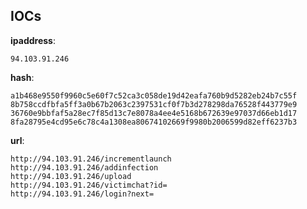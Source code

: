 
## IOCs

__ipaddress__:

```text
94.103.91.246
```
__hash__:

```text
a1b468e9550f9960c5e60f7c52ca3c058de19d42eafa760b9d5282eb24b7c55f
8b758ccdfbfa5ff3a0b67b2063c2397531cf0f7b3d278298da76528f443779e9
36760e9bbfaf5a28ec7f85d13c7e8078a4ee4e5168b672639e97037d66eb1d17
8fa28795e4cd95e6c78c4a1308ea80674102669f9980b2006599d82eff6237b3
```
__url__:

```text
http://94.103.91.246/incrementlaunch
http://94.103.91.246/addinfection
http://94.103.91.246/upload
http://94.103.91.246/victimchat?id=
http://94.103.91.246/login?next=
```